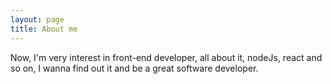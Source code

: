```yaml
---
layout: page
title: About me
---
```

Now, I'm very interest in front-end developer, all about it, nodeJs, react and so on, I wanna find out it and be a great software developer.
